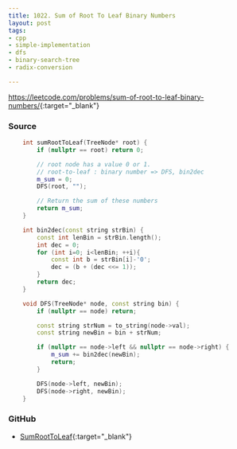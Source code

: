 ```yaml
---
title: 1022. Sum of Root To Leaf Binary Numbers
layout: post
tags:
- cpp
- simple-implementation
- dfs
- binary-search-tree
- radix-conversion

---
```


<https://leetcode.com/problems/sum-of-root-to-leaf-binary-numbers/>{:target="_blank"}

### Source

```cpp
    int sumRootToLeaf(TreeNode* root) {
        if (nullptr == root) return 0;

        // root node has a value 0 or 1.
        // root-to-leaf : binary number => DFS, bin2dec
        m_sum = 0;
        DFS(root, "");

        // Return the sum of these numbers
        return m_sum;
    }

    int bin2dec(const string strBin) {
        const int lenBin = strBin.length();
        int dec = 0;
        for (int i=0; i<lenBin; ++i){
            const int b = strBin[i]-'0';
            dec = (b + (dec <<= 1));
        }
        return dec;
    }

    void DFS(TreeNode* node, const string bin) {
        if (nullptr == node) return;

        const string strNum = to_string(node->val);
        const string newBin = bin + strNum;

        if (nullptr == node->left && nullptr == node->right) {
            m_sum += bin2dec(newBin);
            return;
        }

        DFS(node->left, newBin);
        DFS(node->right, newBin);
    }
```

### GitHub

- [SumRootToLeaf](<https://github.com/coolwindjo/algoguru/tree/master/_posts/Done/SumRootToLeaf>){:target="_blank"}
